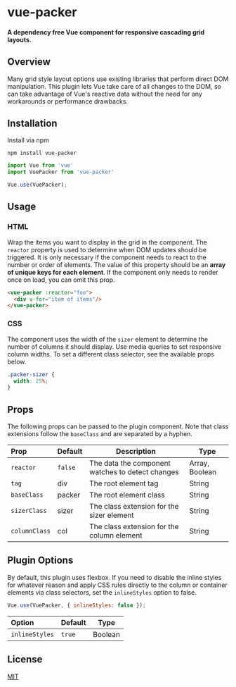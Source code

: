 # vue-packer

#### A dependency free Vue component for responsive cascading grid layouts.

## Overview

Many grid style layout options use existing libraries that perform direct DOM manipulation. This plugin lets Vue take care of all changes to the DOM, so can take advantage of Vue's reactive data without the need for any workarounds or performance drawbacks.

## Installation

Install via npm
```
npm install vue-packer
```

```js
import Vue from 'vue'
import VuePacker from 'vue-packer'

Vue.use(VuePacker);
```

## Usage

### HTML

Wrap the items you want to display in the grid in the component. The `reactor` property is used to determine when DOM updates should be triggered. It is only necessary if the component needs to react to the number or order of elements. The value of this property should be an **array of unique keys for each element**. If the component only needs to render once on load, you can omit this prop.

```html
<vue-packer :reactor="foo">
  <div v-for="item of items"/>
</vue-packer>
```

### CSS

The component uses the width of the `sizer` element to determine the number of columns it should display. Use media queries to set responsive column widths. To set a different class selector, see the available props below.

```css
.packer-sizer {
  width: 25%;
}
```

## Props

The following props can be passed to the plugin component. Note that class extensions follow the `baseClass` and are separated by a hyphen.

|Prop|Default|Description|Type|
|:---|---|---|---|
|`reactor`|`false`|The data the component watches to detect changes|Array, Boolean|
|`tag`|div|The root element tag|String|
|`baseClass`|packer|The root element class|String|
|`sizerClass`|sizer|The class extension for the sizer element|String|
|`columnClass`|col|The class extension for the column element|String|


## Plugin Options

By default, this plugin uses flexbox. If you need to disable the inline styles for whatever reason and apply CSS rules directly to the column or container elements via class selectors, set the `inlineStyles` option to false.

```js
Vue.use(VuePacker, { inlineStyles: false });
```

|Option|Default|Type|
|:---|---|---|
|`inlineStyles`|`true`|Boolean|

## License

[MIT](http://opensource.org/licenses/MIT)